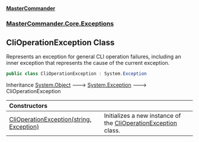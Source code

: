 #### [MasterCommander](MasterCommander.md 'MasterCommander')
### [MasterCommander.Core.Exceptions](MasterCommander.md#MasterCommander.Core.Exceptions 'MasterCommander.Core.Exceptions')

## CliOperationException Class

Represents an exception for general CLI operation failures, including an inner exception that represents the cause of the current exception.

```csharp
public class CliOperationException : System.Exception
```

Inheritance [System.Object](https://docs.microsoft.com/en-us/dotnet/api/System.Object 'System.Object') &#129106; [System.Exception](https://docs.microsoft.com/en-us/dotnet/api/System.Exception 'System.Exception') &#129106; CliOperationException

| Constructors | |
| :--- | :--- |
| [CliOperationException(string, Exception)](CliOperationException.CliOperationException(string,Exception).md 'MasterCommander.Core.Exceptions.CliOperationException.CliOperationException(string, System.Exception)') | Initializes a new instance of the [CliOperationException](CliOperationException.md 'MasterCommander.Core.Exceptions.CliOperationException') class. |
